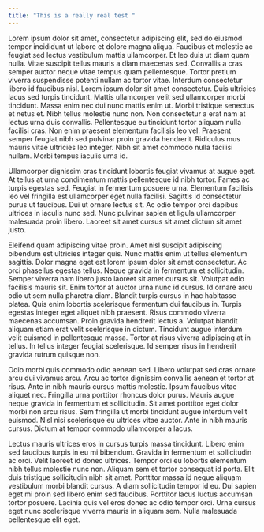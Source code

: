 ```yaml
---
title: "This is a really real test "
---
```

Lorem ipsum dolor sit amet, consectetur adipiscing elit, sed do eiusmod tempor incididunt ut labore et dolore magna aliqua. Faucibus et molestie ac feugiat sed lectus vestibulum mattis ullamcorper. Et leo duis ut diam quam nulla. Vitae suscipit tellus mauris a diam maecenas sed. Convallis a cras semper auctor neque vitae tempus quam pellentesque. Tortor pretium viverra suspendisse potenti nullam ac tortor vitae. Interdum consectetur libero id faucibus nisl. Lorem ipsum dolor sit amet consectetur. Duis ultricies lacus sed turpis tincidunt. Mattis ullamcorper velit sed ullamcorper morbi tincidunt. Massa enim nec dui nunc mattis enim ut. Morbi tristique senectus et netus et. Nibh tellus molestie nunc non. Non consectetur a erat nam at lectus urna duis convallis. Pellentesque eu tincidunt tortor aliquam nulla facilisi cras. Non enim praesent elementum facilisis leo vel. Praesent semper feugiat nibh sed pulvinar proin gravida hendrerit. Ridiculus mus mauris vitae ultricies leo integer. Nibh sit amet commodo nulla facilisi nullam. Morbi tempus iaculis urna id.

Ullamcorper dignissim cras tincidunt lobortis feugiat vivamus at augue eget. At tellus at urna condimentum mattis pellentesque id nibh tortor. Fames ac turpis egestas sed. Feugiat in fermentum posuere urna. Elementum facilisis leo vel fringilla est ullamcorper eget nulla facilisi. Sagittis id consectetur purus ut faucibus. Dui ut ornare lectus sit. Ac odio tempor orci dapibus ultrices in iaculis nunc sed. Nunc pulvinar sapien et ligula ullamcorper malesuada proin libero. Laoreet sit amet cursus sit amet dictum sit amet justo.

Eleifend quam adipiscing vitae proin. Amet nisl suscipit adipiscing bibendum est ultricies integer quis. Nunc mattis enim ut tellus elementum sagittis. Dolor magna eget est lorem ipsum dolor sit amet consectetur. Ac orci phasellus egestas tellus. Neque gravida in fermentum et sollicitudin. Semper viverra nam libero justo laoreet sit amet cursus sit. Volutpat odio facilisis mauris sit. Enim tortor at auctor urna nunc id cursus. Id ornare arcu odio ut sem nulla pharetra diam. Blandit turpis cursus in hac habitasse platea. Quis enim lobortis scelerisque fermentum dui faucibus in. Turpis egestas integer eget aliquet nibh praesent. Risus commodo viverra maecenas accumsan. Proin gravida hendrerit lectus a. Volutpat blandit aliquam etiam erat velit scelerisque in dictum. Tincidunt augue interdum velit euismod in pellentesque massa. Tortor at risus viverra adipiscing at in tellus. In tellus integer feugiat scelerisque. Id semper risus in hendrerit gravida rutrum quisque non.

Odio morbi quis commodo odio aenean sed. Libero volutpat sed cras ornare arcu dui vivamus arcu. Arcu ac tortor dignissim convallis aenean et tortor at risus. Ante in nibh mauris cursus mattis molestie. Ipsum faucibus vitae aliquet nec. Fringilla urna porttitor rhoncus dolor purus. Mauris augue neque gravida in fermentum et sollicitudin. Sit amet porttitor eget dolor morbi non arcu risus. Sem fringilla ut morbi tincidunt augue interdum velit euismod. Nisl nisi scelerisque eu ultrices vitae auctor. Ante in nibh mauris cursus. Dictum at tempor commodo ullamcorper a lacus.

Lectus mauris ultrices eros in cursus turpis massa tincidunt. Libero enim sed faucibus turpis in eu mi bibendum. Gravida in fermentum et sollicitudin ac orci. Velit laoreet id donec ultrices. Tempor orci eu lobortis elementum nibh tellus molestie nunc non. Aliquam sem et tortor consequat id porta. Elit duis tristique sollicitudin nibh sit amet. Porttitor massa id neque aliquam vestibulum morbi blandit cursus. A diam sollicitudin tempor id eu. Dui sapien eget mi proin sed libero enim sed faucibus. Porttitor lacus luctus accumsan tortor posuere. Lacinia quis vel eros donec ac odio tempor orci. Urna cursus eget nunc scelerisque viverra mauris in aliquam sem. Nulla malesuada pellentesque elit eget.